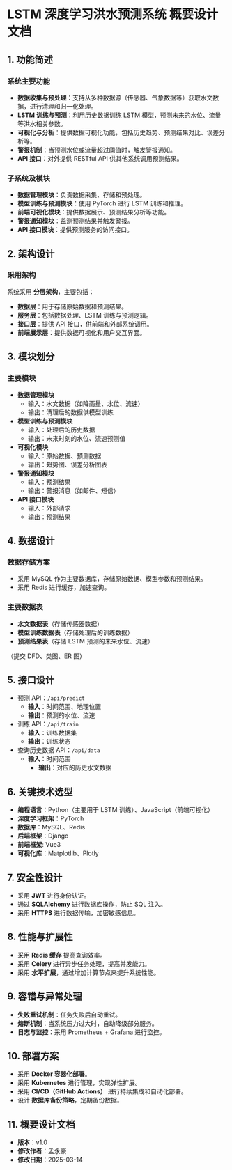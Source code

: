 # LSTM 深度学习洪水预测系统  概要设计文档

## 1. 功能简述

### 系统主要功能

- **数据收集与预处理**：支持从多种数据源（传感器、气象数据等）获取水文数据，进行清理和归一化处理。
- **LSTM 训练与预测**：利用历史数据训练 LSTM 模型，预测未来的水位、流量等洪水相关参数。
- **可视化与分析**：提供数据可视化功能，包括历史趋势、预测结果对比、误差分析等。
- **警报机制**：当预测水位或流量超过阈值时，触发警报通知。
- **API 接口**：对外提供 RESTful API 供其他系统调用预测结果。

### 子系统及模块

- **数据管理模块**：负责数据采集、存储和预处理。
- **模型训练与预测模块**：使用 PyTorch 进行 LSTM 训练和推理。
- **前端可视化模块**：提供数据展示、预测结果分析等功能。
- **警报通知模块**：监测预测结果并触发警报。
- **API 接口模块**：提供预测服务的访问接口。

## 2. 架构设计

### 采用架构

系统采用 **分层架构**，主要包括：

- **数据层**：用于存储原始数据和预测结果。
- **服务层**：包括数据处理、LSTM 训练与预测逻辑。
- **接口层**：提供 API 接口，供前端和外部系统调用。
- **前端展示层**：提供数据可视化和用户交互界面。

## 3. 模块划分

### 主要模块

- **数据管理模块**
  - 输入：水文数据（如降雨量、水位、流速）
  - 输出：清理后的数据供模型训练
- **模型训练与预测模块**
  - 输入：处理后的历史数据
  - 输出：未来时刻的水位、流速预测值
- **可视化模块**
  - 输入：原始数据、预测数据
  - 输出：趋势图、误差分析图表
- **警报通知模块**
  - 输入：预测结果
  - 输出：警报消息（如邮件、短信）
- **API 接口模块**
  - 输入：外部请求
  - 输出：预测结果

## 4. 数据设计

### 数据存储方案

- 采用 MySQL 作为主要数据库，存储原始数据、模型参数和预测结果。
- 采用 Redis 进行缓存，加速查询。

### 主要数据表

- **水文数据表**（存储传感器数据）
- **模型训练数据表**（存储处理后的训练数据）
- **预测结果表**（存储 LSTM 预测的未来水位、流速）

（提交 DFD、类图、ER 图）

## 5. 接口设计

- 预测 API：`/api/predict`
  - **输入**：时间范围、地理位置
  - **输出**：预测的水位、流速
- 训练 API：`/api/train`
  - **输入**：训练数据集
  - **输出**：训练状态
- 查询历史数据 API：`/api/data`
  - **输入**：时间范围
    - **输出**：对应的历史水文数据

## 6. 关键技术选型

- **编程语言**：Python（主要用于 LSTM 训练）、JavaScript（前端可视化）
- **深度学习框架**：PyTorch
- **数据库**：MySQL、Redis
- **后端框架**：Django
- **前端框架**: Vue3
- **可视化库**：Matplotlib、Plotly

## 7. 安全性设计

- 采用 **JWT** 进行身份认证。
- 通过 **SQLAlchemy** 进行数据库操作，防止 SQL 注入。
- 采用 **HTTPS** 进行数据传输，加密敏感信息。

## 8. 性能与扩展性

- 采用 **Redis 缓存** 提高查询效率。
- 采用 **Celery** 进行异步任务处理，提高并发能力。
- 采用 **水平扩展**，通过增加计算节点来提升系统性能。

## 9. 容错与异常处理

- **失败重试机制**：任务失败后自动重试。
- **熔断机制**：当系统压力过大时，自动降级部分服务。
- **日志与监控**：采用 Prometheus + Grafana 进行监控。

## 10. 部署方案

- 采用 **Docker 容器化部署**。
- 采用 **Kubernetes** 进行管理，实现弹性扩展。
- 采用 **CI/CD（GitHub Actions）** 进行持续集成和自动化部署。
- 设计 **数据库备份策略**，定期备份数据。

## 11. 概要设计文档

- **版本**：v1.0
- **修改作者**：孟永豪
- **修改日期**：2025-03-14



